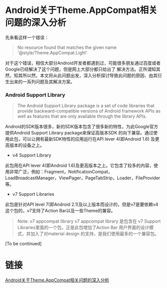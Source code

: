 # Android关于Theme.AppCompat相关问题的深入分析

先来看这样一个错误：

> No resource found that matches the given name '@style/Theme.AppCompat.Light'

对于这个错误，相信大部分Android开发者都遇到过，可能很多朋友通过百度或者Google已经解决了这个问题，但是网上大部分都只给出了
解决方法。正所谓知其然，知其所以然，本文将从此问题出发，深入分析探讨导致此问题的原因、由其衍生出来的一系列问题及其解决方案。

### Android Support Library

> The Android Support Library package is a set of code libraries that provide backward-compatible versions 
> of Android framework APIs as well as features that are only available through the library APIs.

Android的SDK版本很多，新的SDK版本包含了很多新的特性，为此Google官方提供Android Support Library package来保证高版本SDK
的向下兼容。通过使用此包，可以让拥有最新SDK特性的应用运行在API lever 4(即Android 1.6) 及更高版本的设备之上。

- v4 Support Library

此包用在API lever 4(即Android 1.6)及更高版本之上。它包含了较多的内容，使用非常广泛，例如：Fragment，NotificationCompat，
LoadBroadcastManager，ViewPager，PageTabStrip，Loader，FileProvider 等。

- v7 Support Libraries

此包是针对API level 7(即Android 2.1)及以上版本而设计的，但是v7是要依赖v4这个包的，v7支持了Action Bar以及一些Theme的兼容。

> Note: v7 appcompat library
v7 appcompat library 是包含在 v7 Support Libraries里面的一个包，正是此包增加了Action Bar 用户界面的设计模式，并加入了对material design 的支持，是我们使用最多的一个兼容包。


[To be continued]

# 链接

[Android关于Theme.AppCompat相关问题的深入分析](http://www.jianshu.com/p/6ad7864e005e)

